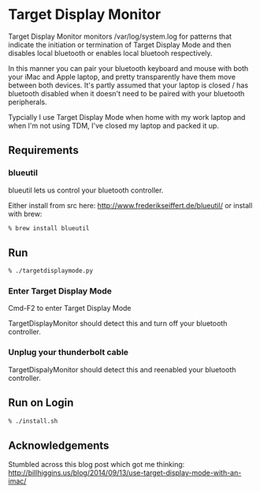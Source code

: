 # Target Display Monitor

Target Display Monitor monitors /var/log/system.log for patterns that indicate
the initiation or termination of Target Display Mode and then disables local
bluetooth or enables local bluetooh respectively.

In this manner you can pair your bluetooth keyboard and mouse with both your
iMac and Apple laptop, and pretty transparently have them move between both
devices. It's partly assumed that your laptop is closed / has bluetooth disabled
when it doesn't need to be paired with your bluetooth peripherals.

Typcially I use Target Display Mode when home with my work laptop and when I'm
not using TDM, I've closed my laptop and packed it up.

## Requirements

### blueutil

blueutil lets us control your bluetooth controller.

Either install from src here: http://www.frederikseiffert.de/blueutil/ or
install with brew:
```Bash
% brew install blueutil
```

## Run

```Bash
% ./targetdisplaymode.py
```

### Enter Target Display Mode

Cmd-F2 to enter Target Display Mode

TargetDisplayMonitor should detect this and turn off your bluetooth controller.

### Unplug your thunderbolt cable

TargetDispalyMonitor should detect this and reenabled your bluetooth controller.

## Run on Login 

```Bash
% ./install.sh
```
## Acknowledgements

Stumbled across this blog post which got me thinking:
http://billhiggins.us/blog/2014/09/13/use-target-display-mode-with-an-imac/
